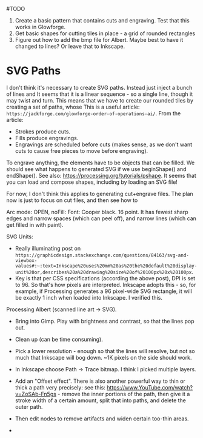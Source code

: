 #TODO
1. Create a basic pattern that contains cuts and engraving. Test that this works in Glowforge.
1. Get basic shapes for cutting tiles in place - a grid of rounded rectangles
2. Figure out how to add the bmp file for  Albert. Maybe best to have it
   changed to lines? Or leave that to Inkscape.


# SVG Paths
I don't think it's necessary to create SVG paths. Instead just inject a bunch of lines and 
It seems that it is a linear sequence - so a single line, though it
may twist and turn. This means that we have to create our rounded tiles by
creating a set of paths, whose
This is a useful article: `https://jackforge.com/glowforge-order-of-operations-ai/`. From the article:
- Strokes produce cuts.
- Fills produce engravings.
- Engravings are scheduled before cuts (makes sense, as we don't want cuts to cause free pieces to move before engraving).

To engrave anything, the elements have to be objects that can be filled. We should see what happens to generated SVG if we use beginShape() and endShape().
See also: https://processing.org/tutorials/pshape. It seems that you can load and compose shapes, including by loading an SVG file!

For now, I don't think this applies to generating cut+engrave files. The plan now is just to focus on cut files, and then see how to 


Arc mode: OPEN, noFill:
Font: Cooper black. 16 point. It has fewest sharp edges and narrow spaces (which can peel off), and narrow lines (which can get filled in with paint).


SVG Units:
- Really illuminating post on `https://graphicdesign.stackexchange.com/questions/84163/svg-and-viewbox-values#:~:text=Inkscape%20uses%20mm%20as%20the%20default%20display-unit%20or,describes%20a%20drawing%20size%20of%20100px%20x%20100px`.
- Key is that per CSS specifications (according the above post), DPI is
  set to 96. So that's how pixels are interpreted. Inkscape adopts this - so,
  for example, if Processing generates a 96 pixel-wide SVG rectangle, it will
  be exactly 1 inch when loaded into Inkscape. I verified this.


Processing Albert (scanned line art -> SVG).
- Bring into Gimp. Play with brightness and contrast, so that the lines pop out.
- Clean up (can be time consuming).
- Pick a lower resolution - enough so that the lines will resolve, but not
  so much that Inkscape will bog down. ~1K pixels on the side should work.
- In Inkscape choose Path -> Trace bitmap. I think I picked multiple layers.
- Add an "Offset effect". There is also another powerful way to thin or thick 
  a path very precisely: see this: https://www.YouTube.com/watch?v=ZoSAb-Fn5gs -  remove the inner portions of the path, then give it a stroke width of a
  certain amount, split that into paths, and delete the outer path.
- Then edit nodes to remove artifacts and widen certain too-thin areas.

- 
